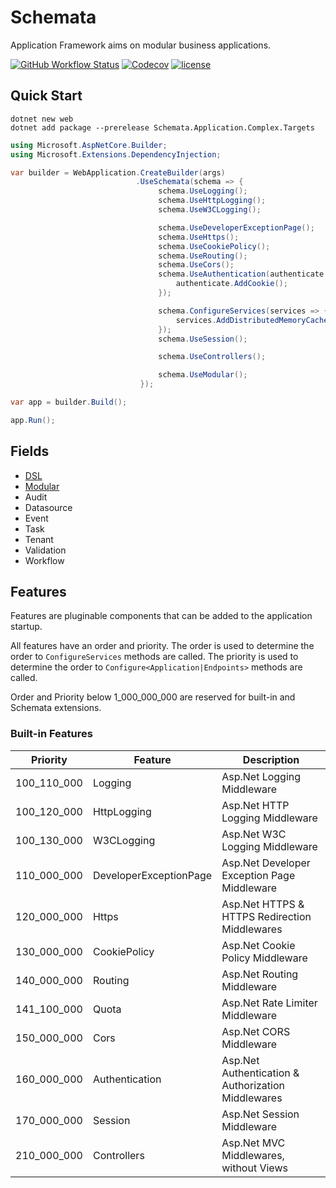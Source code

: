 # Schemata

Application Framework aims on modular business applications.

[![GitHub Workflow Status](https://img.shields.io/github/actions/workflow/status/Cyprincess/Schemata/build.yml)](https://github.com/Cyprincess/Schemata/actions/workflows/build.yml)
[![Codecov](https://img.shields.io/codecov/c/github/Cyprincess/Schemata.svg)](https://codecov.io/gh/Cyprincess/Schemata)
[![license](https://img.shields.io/github/license/Cyprincess/Schemata.svg)](https://github.com/Cyprincess/Schemata/blob/master/LICENSE)

## Quick Start

```shell
dotnet new web
dotnet add package --prerelease Schemata.Application.Complex.Targets
```

```csharp
using Microsoft.AspNetCore.Builder;
using Microsoft.Extensions.DependencyInjection;

var builder = WebApplication.CreateBuilder(args)
                            .UseSchemata(schema => {
                                 schema.UseLogging();
                                 schema.UseHttpLogging();
                                 schema.UseW3CLogging();

                                 schema.UseDeveloperExceptionPage();
                                 schema.UseHttps();
                                 schema.UseCookiePolicy();
                                 schema.UseRouting();
                                 schema.UseCors();
                                 schema.UseAuthentication(authenticate => {
                                     authenticate.AddCookie();
                                 });

                                 schema.ConfigureServices(services => {
                                     services.AddDistributedMemoryCache();
                                 });
                                 schema.UseSession();

                                 schema.UseControllers();

                                 schema.UseModular();
                             });

var app = builder.Build();

app.Run();
```

## Fields

- [DSL](https://nuget.org/packages/Schemata.DSL)
- [Modular](https://nuget.org/packages/Schemata.Module.Complex.Targets)
- Audit
- Datasource
- Event
- Task
- Tenant
- Validation
- Workflow

## Features

Features are pluginable components that can be added to the application startup.

All features have an order and priority. The order is used to determine the order to `ConfigureServices` methods are
called. The priority is used to determine the order to `Configure<Application|Endpoints>` methods are called.

Order and Priority below 1_000_000_000 are reserved for built-in and Schemata extensions.

### Built-in Features

| Priority    | Feature                | Description                                        |
|-------------|------------------------|----------------------------------------------------|
| 100_110_000 | Logging                | Asp.Net Logging Middleware                         |
| 100_120_000 | HttpLogging            | Asp.Net HTTP Logging Middleware                    |
| 100_130_000 | W3CLogging             | Asp.Net W3C Logging Middleware                     |
| 110_000_000 | DeveloperExceptionPage | Asp.Net Developer Exception Page Middleware        |
| 120_000_000 | Https                  | Asp.Net HTTPS & HTTPS Redirection Middlewares      |
| 130_000_000 | CookiePolicy           | Asp.Net Cookie Policy Middleware                   |
| 140_000_000 | Routing                | Asp.Net Routing Middleware                         |
| 141_100_000 | Quota                  | Asp.Net Rate Limiter Middleware                    |
| 150_000_000 | Cors                   | Asp.Net CORS Middleware                            |
| 160_000_000 | Authentication         | Asp.Net Authentication & Authorization Middlewares |
| 170_000_000 | Session                | Asp.Net Session Middleware                         |
| 210_000_000 | Controllers            | Asp.Net MVC Middlewares, without Views             |
